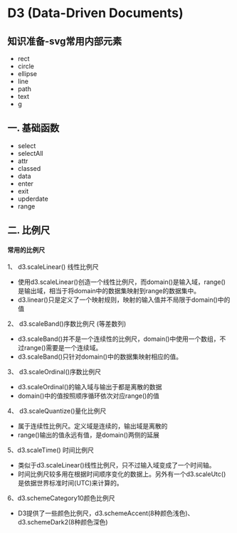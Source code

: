 
# D3 (Data-Driven Documents)
## 知识准备-svg常用内部元素
  + rect
  + circle
  + ellipse
  + line
  + path
  + text
  + g

## 一. 基础函数
  + select
  + selectAll
  + attr
  + classed
  + data
  + enter
  + exit
  + upderdate
  + range

## 二. 比例尺
  #### 常用的比例尺
1、 d3.scaleLinear() 线性比例尺

  + 使用d3.scaleLinear()创造一个线性比例尺，而domain()是输入域，range()是输出域，相当于将domain中的数据集映射到range的数据集中。
  + d3.linear()只是定义了一个映射规则，映射的输入值并不局限于domain()中的值

2、 d3.scaleBand()序数比例尺 (等差数列)

  + d3.scaleBand()并不是一个连续性的比例尺，domain()中使用一个数组，不过range()需要是一个连续域。
  + d3.scaleBand()只针对domain()中的数据集映射相应的值。

3、 d3.scaleOrdinal()序数比例尺

  + d3.scaleOrdinal()的输入域与输出于都是离散的数据
  + domain()中的值按照顺序循环依次对应range()的值

4、 d3.scaleQuantize()量化比例尺

  + 属于连续性比例尺。定义域是连续的，输出域是离散的
  + range()输出的值永远有值，是domain()两侧的延展

5、d3.scaleTime() 时间比例尺
  + 类似于d3.scaleLinear()线性比例尺，只不过输入域变成了一个时间轴。
  + 时间比例尺较多用在根据时间顺序变化的数据上。另外有一个d3.scaleUtc()是依据世界标准时间(UTC)来计算的。

6、d3.schemeCategory10颜色比例尺
 + D3提供了一些颜色比例尺，d3.schemeAccent(8种颜色浅色)、d3.schemeDark2(8种颜色深色)





